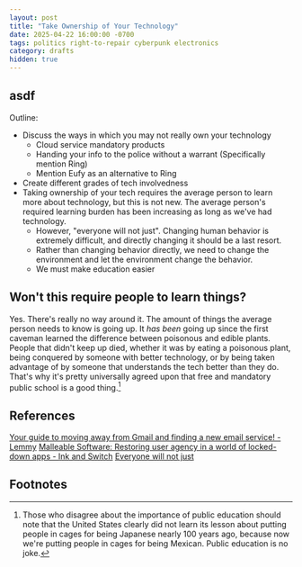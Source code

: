 ```yaml
---
layout: post
title: "Take Ownership of Your Technology"
date: 2025-04-22 16:00:00 -0700
tags: politics right-to-repair cyberpunk electronics
category: drafts
hidden: true
--- 
```

<!-- Insert audience statement -->
## asdf 
Outline:
- Discuss the ways in which you may not really own your technology
	- Cloud service mandatory products
	- Handing your info to the police without a warrant (Specifically mention Ring)
	- Mention Eufy as an alternative to Ring
- Create different grades of tech involvedness
- Taking ownership of your tech requires the average person to learn more about technology, but this is not new. The average person's required learning burden has been increasing as long as we've had technology. 
	- However, "everyone will not just". Changing human behavior is extremely difficult, and directly changing it should be a last resort. 
	- Rather than changing behavior directly, we need to change the environment and let the environment change the behavior. 
	- We must make education easier

## Won't this require people to learn things? 
Yes. There's really no way around it. The amount of things the average person
needs to know is going up. It *has been* going up since the first caveman learned
the difference between poisonous and edible plants. People that didn't keep up
died, whether it was by eating a poisonous plant, being conquered by someone
with better technology, or by being taken advantage of by someone that understands
the tech better than they do. That's why it's pretty universally agreed upon 
that free and mandatory public school is a good thing.[^1] 

## References
[Your guide to moving away from Gmail and finding a new email service! - Lemmy](https://lemmy.blahaj.zone/post/26501176)
[Malleable Software: Restoring user agency in a world of locked-down apps - Ink and Switch](https://www.inkandswitch.com/essay/malleable-software/)
[Everyone will not just](https://www.tumblr.com/squareallworthy/163790039847/everyone-will-not-just) 

## Footnotes
[^1]: Those who disagree about the importance of public education should note that the United States clearly did not learn its lesson about putting people in cages for being Japanese nearly 100 years ago, because now we're putting people in cages for being Mexican. Public education is no joke. 